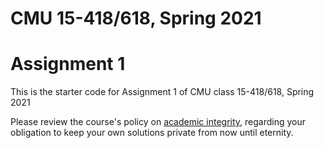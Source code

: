 # CMU 15-418/618, Spring 2021

# Assignment 1


This is the starter code for Assignment 1 of CMU class 15-418/618, Spring 2021

Please review the course's policy on [academic
integrity](http://www.cs.cmu.edu/~418/academicintegrity.html),
regarding your obligation to keep your own solutions private from now
until eternity.





